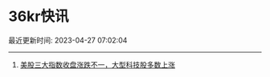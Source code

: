 # 36kr快讯

最近更新时间: 2023-04-27 07:02:04

--- 
1. [美股三大指数收盘涨跌不一，大型科技股多数上涨](https://www.36kr.com/newsflashes/2232778842304392) 
